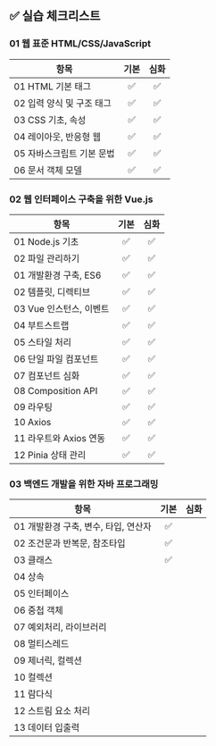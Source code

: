 ## ✅ 실습 체크리스트

### 01 웹 표준 HTML/CSS/JavaScript

| 항목 | 기본 | 심화 |
|------|:----:|:----:|
| 01 HTML 기본 태그 | ✅ | ✅ |
| 02 입력 양식 및 구조 태그 | ✅ | ✅ |
| 03 CSS 기초, 속성 | ✅ | ✅ |
| 04 레이아웃, 반응형 웹 | ✅ | ✅ |
| 05 자바스크립트 기본 문법 | ✅ | ✅ |
| 06 문서 객체 모델 | ✅ | ✅ |

### 02 웹 인터페이스 구축을 위한 Vue.js

| 항목 | 기본 | 심화 |
|------|:----:|:----:|
| 01 Node.js 기초 | ✅ | ✅ |
| 02 파일 관리하기 | ✅ | ✅ |
| 01 개발환경 구축, ES6 | ✅ | ✅ |
| 02 템플릿, 디렉티브 | ✅ | ✅ |
| 03 Vue 인스턴스, 이벤트 | ✅ | ✅ |
| 04 부트스트랩 | ✅ | ✅ |
| 05 스타일 처리 | ✅ | ✅ |
| 06 단일 파일 컴포넌트 | ✅ | ✅ |
| 07 컴포넌트 심화 | ✅ | ✅ |
| 08 Composition API | ✅ | ✅ |
| 09 라우팅 | ✅ | ✅ |
| 10 Axios | ✅ | ✅ |
| 11 라우트와 Axios 연동 | ✅ | ✅ |
| 12 Pinia 상태 관리 | ✅ | ✅ |

### 03 백엔드 개발을 위한 자바 프로그래밍
| 항목 | 기본 | 심화 |
|------|:----:|:----:|
| 01 개발환경 구축, 변수, 타입, 연산자 | ✅ |  |
| 02 조건문과 반복문, 참조타입 | ✅ |  |
| 03 클래스 | ✅ |  |
| 04 상속 |  |  |
| 05 인터페이스 |  |  |
| 06 중첩 객체 |  |  |
| 07 예외처리, 라이브러리 |  |  |
| 08 멀티스레드 |  |  |
| 09 제너릭, 컬렉션 |  |  |
| 10 컬렉션 |  |  |
| 11 람다식 |  |  |
| 12 스트림 요소 처리 |  |  |
| 13 데이터 입출력 |  |  |
